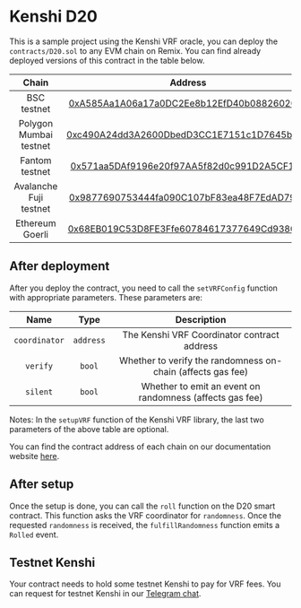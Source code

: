 # Kenshi D20

This is a sample project using the Kenshi VRF oracle,
you can deploy the `contracts/D20.sol` to any EVM chain on Remix.
You can find already deployed versions of this contract in the
table below.

|       **Chain**        |                                                           **Address**                                                           |
| :--------------------: | :-----------------------------------------------------------------------------------------------------------------------------: |
|      BSC testnet       |  [0xA585Aa1A06a17a0DC2Ee8b12EfD40b08826020F1](https://testnet.bscscan.com/address/0xA585Aa1A06a17a0DC2Ee8b12EfD40b08826020F1)   |
| Polygon Mumbai testnet | [0xc490A24dd3A2600DbedD3CC1E7151c1D7645b656](https://mumbai.polygonscan.com/address/0xc490A24dd3A2600DbedD3CC1E7151c1D7645b656) |
|     Fantom testnet     |  [0x571aa5DAf9196e20f97AA5f82d0c991D2A5CF167](https://testnet.ftmscan.com/address/0x571aa5DAf9196e20f97AA5f82d0c991D2A5CF167)   |
| Avalanche Fuji testnet |  [0x9877690753444fa090C107bF83ea48F7EdAD7937](https://testnet.snowtrace.io/address/0x9877690753444fa090C107bF83ea48F7EdAD7937)  |
|    Ethereum Goerli     |  [0x68EB019C53D8FE3Ffe60784617377649Cd9380C9](https://goerli.etherscan.io/address/0x68EB019C53D8FE3Ffe60784617377649Cd9380C9)   |

## After deployment

After you deploy the contract, you need to call the `setVRFConfig` function
with appropriate parameters. These parameters are:

|   **Name**    | **Type**  |                       **Description**                       |
| :-----------: | :-------: | :---------------------------------------------------------: |
| `coordinator` | `address` |         The Kenshi VRF Coordinator contract address         |
|   `verify`    |  `bool`   | Whether to verify the randomness on-chain (affects gas fee) |
|   `silent`    |  `bool`   |  Whether to emit an event on randomness (affects gas fee)   |

Notes: In the `setupVRF` function of the Kenshi VRF library, the last two parameters of the above
table are optional.

You can find the contract address of each chain on our documentation
website [here](https://docs.kenshi.io/services/vrf/contracts.html).

## After setup

Once the setup is done, you can call the `roll` function on the D20 smart contract.
This function asks the VRF coordinator for `randomness`. Once the requested `randomness`
is received, the `fulfillRandomness` function emits a `Rolled` event.

## Testnet Kenshi

Your contract needs to hold some testnet Kenshi to pay for VRF fees. You can request for
testnet Kenshi in our [Telegram chat](https://t.me/kenshi_token).

